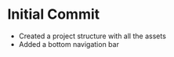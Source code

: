 # Initial Commit

- Created a project structure with all the assets
- Added a bottom navigation bar
